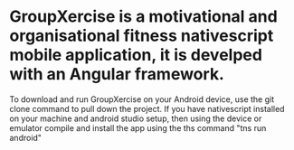 # GroupXercise is a motivational and organisational fitness nativescript mobile application, it is develped with an Angular framework.

To download and run GroupXercise on your Android device, use the git clone command to pull down the project. If you have nativescript installed on your machine and android studio setup, then using the device or emulator compile and install the app using the ths command "tns run android"